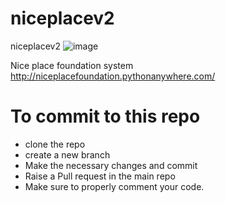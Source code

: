 # niceplacev2
 niceplacev2
 ![image](https://github.com/simokamaa/niceplacev2/assets/88234407/406e6c72-3925-4cc1-a457-7d51072c0f42)
 



Nice place foundation  system
http://niceplacefoundation.pythonanywhere.com/

**<h1>To commit to this repo</h1>**
<ul>
 <li>clone the repo</li>
 <li>create a new branch</li>
 <li>Make the necessary changes and commit</li>
 <li>Raise a Pull request in the main repo</li>
 <li>Make sure to properly comment your code.</li>
</ul>

